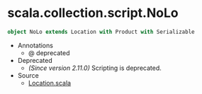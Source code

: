 
#                         scala.collection.script.NoLo                         #

```scala
object NoLo extends Location with Product with Serializable
```

* Annotations
  * @ deprecated
* Deprecated
  * _(Since version 2.11.0)_ Scripting is deprecated.
* Source
  * [Location.scala](https://github.com/scala/scala/tree/6d09a1ba5f/src/library/scala/collection/script/Location.scala#L1)

